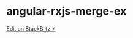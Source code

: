 # angular-rxjs-merge-ex

[Edit on StackBlitz ⚡️](https://stackblitz.com/edit/angular-rxjs-merge-example)